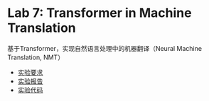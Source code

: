# Lab 7: Transformer in Machine Translation

基于Transformer，实现自然语言处理中的机器翻译（Neural Machine Translation, NMT）

- [实验要求](https://github.com/Charles-T-T/AI-Intro/blob/master/labs/lab7/docs/lab7.pdf)
- [实验报告](https://github.com/Charles-T-T/AI-Intro/blob/master/labs/lab7/docs/report.md)
- [实验代码](https://github.com/Charles-T-T/AI-Intro/tree/master/labs/lab7/src) 